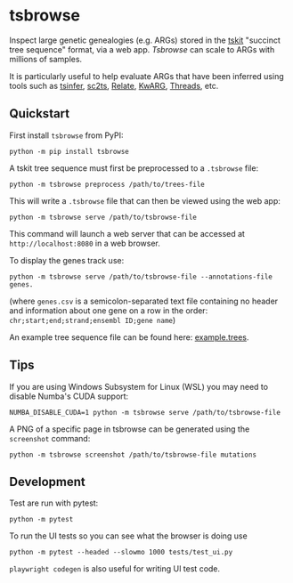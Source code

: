 # tsbrowse
Inspect large genetic genealogies (e.g. ARGs) stored in the [tskit](https://tskit.dev) "succinct tree sequence" format, via a web app.
_Tsbrowse_ can scale to ARGs with millions of samples.

It is particularly useful to help evaluate ARGs that have been inferred using tools such as
[tsinfer](https://github.com/tskit-dev/tsinfer),
[sc2ts](https://github.com/tskit-dev/sc2ts),
[Relate](https://github.com/MyersGroup/relate),
[KwARG](https://github.com/a-ignatieva/kwarg),
[Threads](https://pypi.org/project/threads-arg/), etc.

## Quickstart

First install `tsbrowse` from PyPI:

`python -m pip install tsbrowse`

A tskit tree sequence must first be preprocessed to a `.tsbrowse` file:

`python -m tsbrowse preprocess /path/to/trees-file`

This will write a `.tsbrowse` file that can then be viewed using the web app:

`python -m tsbrowse serve /path/to/tsbrowse-file`

This command will launch a web server that can be accessed at `http://localhost:8080` in a web browser.

To display the genes track use:

`python -m tsbrowse serve /path/to/tsbrowse-file --annotations-file genes.`

(where `genes.csv` is a semicolon-separated text file containing no header and information about one gene on a row in the order: `chr;start;end;strand;ensembl ID;gene name`)

An example tree sequence file can be found here: [example.trees](https://raw.githubusercontent.com/tskit-dev/tsbrowse/refs/heads/main/example/example.trees.tsz).

## Tips

If you are using Windows Subsystem for Linux (WSL) you may need to disable Numba's CUDA support:

`NUMBA_DISABLE_CUDA=1 python -m tsbrowse serve /path/to/tsbrowse-file`

A PNG of a specific page in tsbrowse can be generated using the `screenshot` command:

`python -m tsbrowse screenshot /path/to/tsbrowse-file mutations`


## Development

Test are run with pytest:

`python -m pytest`

To run the UI tests so you can see what the browser is doing use

`python -m pytest --headed --slowmo 1000 tests/test_ui.py`

`playwright codegen` is also useful for writing UI test code.
